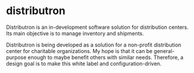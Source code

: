 distributron
============

Distributron is an in-development software solution for distribution centers. Its main objective is to
manage inventory and shipments.

Distributron is being developed as a solution for a non-profit distribution center for charitable
organizations. My hope is that it can be general-purpose enough to maybe benefit others with similar
needs. Therefore, a design goal is to make this white label and configuration-driven.
